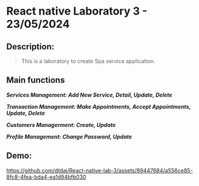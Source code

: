 # React native Laboratory 3 - 23/05/2024

## Description:
> This is a laboratory to create Spa service application.

## Main functions
***Services Management: Add New Service, Detail, Update, Delete***

***Transaction Management: Make Appointments, Accept Appointments, Update, Delete***

***Customers Managerment: Create, Update***

***Profile Management: Change Password, Update***


## Demo:

https://github.com/dtdai/React-native-lab-3/assets/89447684/a556ce85-8fc8-4fea-bda4-ea1d94bfb030

